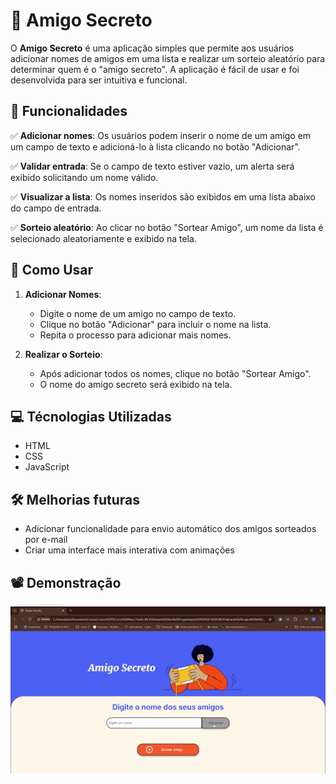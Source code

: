  # 🎉 Amigo Secreto

O **Amigo Secreto** é uma aplicação simples que permite aos usuários adicionar nomes de amigos em uma lista e realizar um sorteio aleatório para determinar quem é o "amigo secreto". A aplicação é fácil de usar e foi desenvolvida para ser intuitiva e funcional.

## 📌 Funcionalidades

✅  **Adicionar nomes**: Os usuários podem inserir o nome de um amigo em um campo de texto e adicioná-lo à lista clicando no botão "Adicionar".

✅ **Validar entrada**: Se o campo de texto estiver vazio, um alerta será exibido solicitando um nome válido.

✅ **Visualizar a lista**: Os nomes inseridos são exibidos em uma lista abaixo do campo de entrada.

✅ **Sorteio aleatório**: Ao clicar no botão "Sortear Amigo", um nome da lista é selecionado aleatoriamente e exibido na tela.

## 🚀 Como Usar

1. **Adicionar Nomes**:
   - Digite o nome de um amigo no campo de texto.
   - Clique no botão "Adicionar" para incluir o nome na lista.
   - Repita o processo para adicionar mais nomes.

2. **Realizar o Sorteio**:
   - Após adicionar todos os nomes, clique no botão "Sortear Amigo".
   - O nome do amigo secreto será exibido na tela.

##  💻  Técnologias Utilizadas

* HTML
* CSS
* JavaScript

##  🛠️   Melhorias futuras

* Adicionar funcionalidade para envio automático dos amigos sorteados por e-mail
* Criar uma interface mais interativa com animações


##  📽️ Demonstração
![Demonstração](challenge-amigo-secreto_pt-main/assets/AmigoSecreto.gif)
